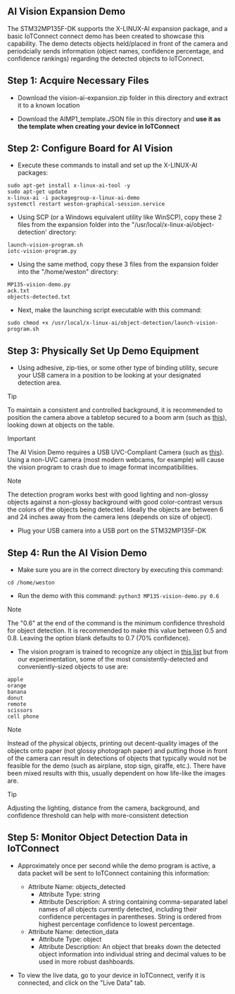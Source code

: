 ## AI Vision Expansion Demo
The STM32MP135F-DK supports the X-LINUX-AI expansion package, and a basic IoTConnect connect demo has been created to showcase this capability. The demo detects objects held/placed in front of the camera and periodcially sends information (object names, confidence percentage, and confidence rankings) regarding the detected objects to IoTConnect.

## Step 1: Acquire Necessary Files
* Download the vision-ai-expansion.zip folder in this directory and extract it to a known location

* Download the AIMP1_template.JSON file in this directory and **use it as the template when creating your device in IoTConnect**

## Step 2: Configure Board for AI Vision

* Execute these commands to install and set up the X-LINUX-AI packages:
```
sudo apt-get install x-linux-ai-tool -y
sudo apt-get update
x-linux-ai -i packagegroup-x-linux-ai-demo
systemctl restart weston-graphical-session.service
```

* Using SCP (or a Windows equivalent utility like WinSCP), copy these 2 files from the expansion folder into the "/usr/local/x-linux-ai/object-detection' directory:
```
launch-vision-program.sh
iotc-vision-program.py
```

* Using the same method, copy these 3 files from the expansion folder into the "/home/weston" directory:
```
MP135-vision-demo.py
ack.txt
objects-detected.txt
```

* Next, make the launching script executable with this command:

```sudo chmod +x /usr/local/x-linux-ai/object-detection/launch-vision-program.sh```

## Step 3: Physically Set Up Demo Equipment
* Using adhesive, zip-ties, or some other type of binding utility, secure your USB camera in a position to be looking at your designated detection area.

>[!TIP]
>To maintain a consistent and controlled background, it is recommended to position the camera above a tabletop secured to a boom arm (such as [this](https://www.amazon.com/dp/B0BV2SBWVD?ref=cm_sw_r_apan_dp_XVFHFPZQA55SFZY5S988&ref_=cm_sw_r_apan_dp_XVFHFPZQA55SFZY5S988&social_share=cm_sw_r_apan_dp_XVFHFPZQA55SFZY5S988&peakEvent=1&starsLeft=1&skipTwisterOG=1&th=1)), looking down at objects on the table.

>[!IMPORTANT]
>The AI Vision Demo requires a USB UVC-Compliant Camera (such as [this](https://www.amazon.com/ALPCAM-Distortion-Compliant-Embedded-Industrial/dp/B0B1WTV1KB/ref=sr_1_40?crid=1Y64R6N37I2DW&dib=eyJ2IjoiMSJ9.09vlNQuRgZXBCOJltq5NAHjwkF3xrkD_IO8iIPnTgmM656JhZdERupdaYL29K-WbqLGgdkCchkhjMGFCFpy7D4Ng5LfWuSsYX1jMf8HFDXXsuqE96PFQrpwZszNnYEAkgDOKVRYky4lgiGU4S8NZZEcnmANwxdgvAOnkQCDQWIYxf2Tau45lZyN0ZjY5Otk6.TwrVuCH8OFqthDivTQqbOEPSUYAmvtH5LiE27DyAm7A&dib_tag=se&keywords=usb%2Bcamera%2Buvc&qid=1732315805&sprefix=usb%2Bcamera%2Buvc%2Caps%2C148&sr=8-40&th=1)). Using a non-UVC camera (most modern webcams, for example) will cause the vision program to crash due to image format incompatibilities.

>[!NOTE]
> The detection program works best with good lighting and non-glossy objects against a non-glossy background with good color-contrast versus the colors of the objects being detected. Ideally the objects are between 6 and 24 inches away from the camera lens (depends on size of object). 

* Plug your USB camera into a USB port on the STM32MP135F-DK

## Step 4: Run the AI Vision Demo

* Make sure you are in the correct directory by executing this command:
```
cd /home/weston
```

* Run the demo with this command:
```python3 MP135-vision-demo.py 0.6```

>[!NOTE]
>The "0.6" at the end of the command is the minimum confidence threshold for object detection. It is recommended to make this value between 0.5 and 0.8. Leaving the option blank defaults to 0.7 (70% confidence).

* The vision program is trained to recognize any object in [this list](object-labels.txt) but from our experimentation, some of the most consistently-detected and conveniently-sized objects to use are:
```
apple
orange
banana
donut
remote
scissors
cell phone
```
>[!NOTE]
>Instead of the physical objects, printing out decent-quality images of the objects onto paper (not glossy photograph paper) and putting those in front of the camera can result in detections of objects that typically would not be feasible for the demo (such as airplane, stop sign, giraffe, etc.). There have been mixed results with this, usually dependent on how life-like the images are.

>[!TIP]
>Adjusting the lighting, distance from the camera, background, and confidence threshold can help with more-consistent detection

## Step 5: Monitor Object Detection Data in IoTConnect
* Approximately once per second while the demo program is active, a data packet will be sent to IoTConnect containing this information:
   * Attribute Name: objects_detected
     * Attribute Type: string
     * Attribute Description: A string containing comma-separated label names of all objects currently detected, including their confidence percentages in parentheses. String is ordered from highest percentage confidence to lowest percentage.
   * Attribute Name: detection_data
     * Attribute Type: object
     * Attribute Description: An object that breaks down the detected object information into individual string and decimal values to be used in more robust dashboards.

* To view the live data, go to your device in IoTConnect, verify it is connected, and click on the "Live Data" tab.
